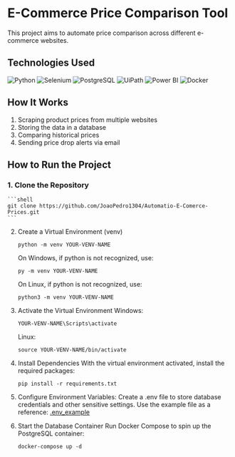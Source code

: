# E-Commerce Price Comparison Tool

This project aims to automate price comparison across different e-commerce websites.

## Technologies Used

![Python](https://img.shields.io/badge/Python-3776AB?style=for-the-badge&logo=python&logoColor=white)
![Selenium](https://img.shields.io/badge/Selenium-43B02A?style=for-the-badge&logo=selenium&logoColor=white)
![PostgreSQL](https://img.shields.io/badge/PostgreSQL-336791?style=for-the-badge&logo=postgresql&logoColor=white)
![UiPath](https://img.shields.io/badge/UiPath-FF6C37?style=for-the-badge&logo=uipath&logoColor=white)
![Power BI](https://img.shields.io/badge/PowerBI-F2C811?style=for-the-badge&logo=powerbi&logoColor=black)
![Docker](https://img.shields.io/badge/Docker-2496ED?style=for-the-badge&logo=docker&logoColor=white)

## How It Works

1. Scraping product prices from multiple websites  
2. Storing the data in a database  
3. Comparing historical prices  
4. Sending price drop alerts via email

## How to Run the Project

### 1. Clone the Repository
    ```shell
    git clone https://github.com/JoaoPedro1304/Automatio-E-Comerce-Prices.git
    ```
2. Create a Virtual Environment (venv)
    ```shell
    python -m venv YOUR-VENV-NAME
    ```
    On Windows, if python is not recognized, use:
    ```shell
    py -m venv YOUR-VENV-NAME
    ```
    On Linux, if python is not recognized, use:
    ```shell
    python3 -m venv YOUR-VENV-NAME
    ```

3. Activate the Virtual Environment
    Windows:
    ```shell
    YOUR-VENV-NAME\Scripts\activate
    ```
    Linux:
    ```shell
    source YOUR-VENV-NAME/bin/activate
    ```

4. Install Dependencies
    With the virtual environment activated, install the required packages:
    ```shell
    pip install -r requirements.txt
    ```
5. Configure Environment Variables:
    Create a .env file to store database credentials and other sensitive settings.
    Use the example file as a reference: [.env_example](./env_example.txt)

6. Start the Database Container
    Run Docker Compose to spin up the PostgreSQL container:
    ```shell
    docker-compose up -d
    ```

